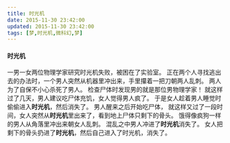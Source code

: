 ```yaml
---
title: 时光机
date: 2015-11-30 23:42:00
updated: 2015-11-30 23:42:00
tags: [梦,时光机,微科幻,梦]
---
```


#### 时光机

一男一女两位物理学家研究时光机失败，被困在了实验室。
正在两个人寻找逃出去的办法时，一个男人突然从机器里冲出来，手里攥着一把刀朝两人乱刺。
两人为了自保不小心杀死了男人。
检查尸体时发现男的就是那位男物理学家！
就这样过了几天，男人建议吃尸体充饥，女人觉得男人疯了。
于是女人趁着男人睡觉时偷偷进入**时光机**，然后消失了。
男人醒来之后开始吃尸体，
就这样又过了一段时间，女人突然从**时光机**里出来了，看到地上尸体只剩下的骨头。
饿得像疯狗一样的男人从角落里冲出来朝女人乱刺。
混乱之中男人冲进了**时光机**消失了。
女人把剩下的骨头扔进了**时光机**，然后自己进入了时光机，消失了。